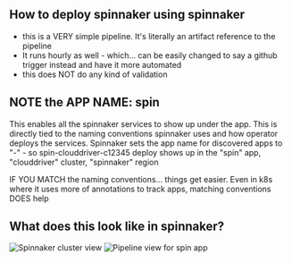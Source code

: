 ## How to deploy spinnaker using spinnaker

* this is a VERY simple pipeline.  It's literally an artifact reference to the pipeline
* It runs hourly as well - which... can be easily changed to say a github trigger instead and have it more automated
* this does NOT do any kind of validation


## NOTE the APP NAME:  spin
This enables all the spinnaker services to show up under the app.  This is directly tied to the naming conventions spinnaker uses and how operator deploys the services.
Spinnaker sets the app name for discovered apps to "<appname>-<cluster>" - so spin-clouddriver-c12345 deploy shows up in the "spin" app, "clouddriver" cluster, "spinnaker" region

IF YOU MATCH the naming conventions... things get easier.  Even in k8s where it uses more of annotations to track apps, matching conventions DOES help


## What does this look like in spinnaker?
![Spinnaker cluster view](https://p-qKFvWn.b3.n0.cdn.getcloudapp.com/items/jkuOdXyN/a9627006-43e4-439a-aac5-df60361479c5.jpg?v=3d2b6c7a225689712cf25a9a92a59a47)
![Pipeline view for spin app](https://p-qKFvWn.b3.n0.cdn.getcloudapp.com/items/OAu298B4/34631f70-8fdd-456d-917b-d3b41fcde628.jpg?v=84bc6b1523ed521792f5645f7e000b8d)
